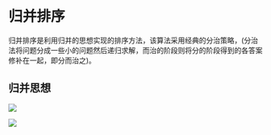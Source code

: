 # 归并排序
归并排序是利用归并的思想实现的排序方法，该算法采用经典的分治策略，(分治法将问题分成一些小的问题然后递归求解，而治的阶段则将分的阶段得到的各答案修补在一起，即分而治之)。
## 归并思想

![](https://files.mdnice.com/user/8332/5990680e-95f8-4f54-b69a-8559b5f42041.png)



![](https://files.mdnice.com/user/8332/56ea8509-829f-4923-ab10-ca48746f9160.png)

